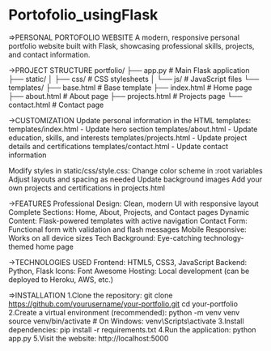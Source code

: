 # Portofolio_usingFlask

=>PERSONAL PORTOFOLIO WEBSITE
A modern, responsive personal portfolio website built with Flask, showcasing professional skills, projects, and contact information.

->PROJECT STRUCTURE
  portfolio/
  ├── app.py                # Main Flask application
  ├── static/
  │   ├── css/              # CSS stylesheets
  │   └── js/               # JavaScript files 
  └── templates/
      ├── base.html         # Base template
      ├── index.html        # Home page
      ├── about.html        # About page
      ├── projects.html     # Projects page
      └── contact.html      # Contact page

      
 ->CUSTOMIZATION
  Update personal information in the HTML templates:
    templates/index.html - Update hero section
    templates/about.html - Update education, skills, and interests
    templates/projects.html - Update project details and certifications
    templates/contact.html - Update contact information
    
  Modify styles in static/css/style.css:
    Change color scheme in :root variables
    Adjust layouts and spacing as needed
    Update background images
  Add your own projects and certifications in projects.html


 ->FEATURES
  Professional Design: Clean, modern UI with responsive layout
  Complete Sections: Home, About, Projects, and Contact pages
  Dynamic Content: Flask-powered templates with active navigation
  Contact Form: Functional form with validation and flash messages
  Mobile Responsive: Works on all device sizes
  Tech Background: Eye-catching technology-themed home page


->TECHNOLOGIES USED
  Frontend: HTML5, CSS3, JavaScript
  Backend: Python, Flask
  Icons: Font Awesome
  Hosting: Local development (can be deployed to Heroku, AWS, etc.)

=>INSTALLATION
  1.Clone the repository:
    git clone https://github.com/yourusername/your-portfolio.git
    cd your-portfolio
  2.Create a virtual environment (recommended):
    python -m venv venv
    source venv/bin/activate  # On Windows: venv\Scripts\activate
  3.Install dependencies:
    pip install -r requirements.txt
  4.Run the application:
    python app.py
  5.Visit the website:
    http://localhost:5000

  
